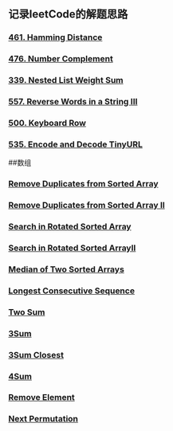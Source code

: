 ## 记录leetCode的解题思路

### [461. Hamming Distance](md/461.HammingDistance.md)
### [476. Number Complement](md/476.NumberComplement.md)
### [339. Nested List Weight Sum](md/339.NestedListWeightSum.md)
### [557. Reverse Words in a String III](md/557.ReverseWordsinaStringIII.md)
### [500. Keyboard Row](md/500.KeyboardRow.md)
### [535. Encode and Decode TinyURL](md/535.EncodeandDecodeTinyURL.md)

##数组

### [Remove Duplicates from Sorted Array](src/main/java/RemoveDuplicatesfromSortedArray.java)
### [Remove Duplicates from Sorted Array II](src/main/java/RemoveDuplicatesfromSortedArrayII.java)
### [Search in Rotated Sorted Array](src/main/java/SearchinRotatedSortedArray.java)
### [Search in Rotated Sorted ArrayII](src/main/java/SearchinRotatedSortedArrayII.java)
### [Median of Two Sorted Arrays](src/main/java/MedianofTwoSortedArrays.java)
### [Longest Consecutive Sequence](src/main/java/LongestConsecutiveSequence.java)
### [Two Sum](src/main/java/TwoSum.java)
### [3Sum](src/main/java/ThreeSum.java)
### [3Sum Closest](src/main/java/ThreeSumClosest.java)
### [4Sum](src/main/java/FourSum.java)
### [Remove Element](src/main/java/RemoveElement.java)
### [Next Permutation](src/main/java/NextPermutation.java)














